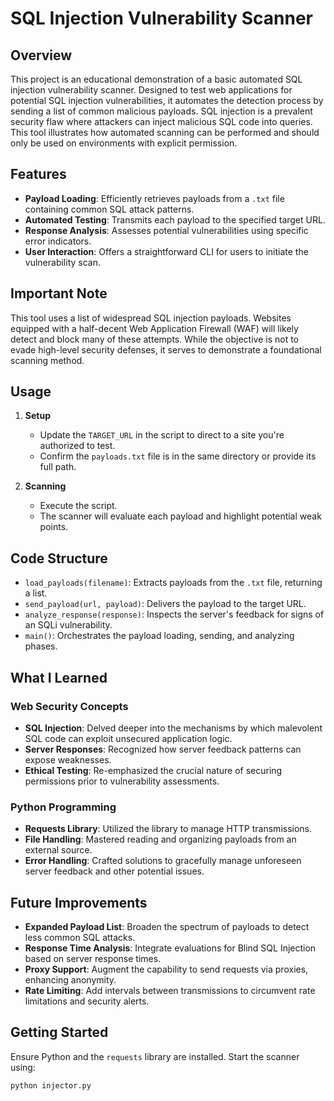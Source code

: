 # SQL Injection Vulnerability Scanner

## Overview

This project is an educational demonstration of a basic automated SQL injection vulnerability scanner. Designed to test web applications for potential SQL injection vulnerabilities, it automates the detection process by sending a list of common malicious payloads. SQL injection is a prevalent security flaw where attackers can inject malicious SQL code into queries. This tool illustrates how automated scanning can be performed and should only be used on environments with explicit permission.

## Features

- **Payload Loading**: Efficiently retrieves payloads from a `.txt` file containing common SQL attack patterns.
- **Automated Testing**: Transmits each payload to the specified target URL.
- **Response Analysis**: Assesses potential vulnerabilities using specific error indicators.
- **User Interaction**: Offers a straightforward CLI for users to initiate the vulnerability scan.

## Important Note

This tool uses a list of widespread SQL injection payloads. Websites equipped with a half-decent Web Application Firewall (WAF) will likely detect and block many of these attempts. While the objective is not to evade high-level security defenses, it serves to demonstrate a foundational scanning method.

## Usage

1. **Setup**
   - Update the `TARGET_URL` in the script to direct to a site you're authorized to test.
   - Confirm the `payloads.txt` file is in the same directory or provide its full path.

2. **Scanning**
   - Execute the script.
   - The scanner will evaluate each payload and highlight potential weak points.

## Code Structure

- `load_payloads(filename)`: Extracts payloads from the `.txt` file, returning a list.
- `send_payload(url, payload)`: Delivers the payload to the target URL.
- `analyze_response(response)`: Inspects the server's feedback for signs of an SQLi vulnerability.
- `main()`: Orchestrates the payload loading, sending, and analyzing phases.

## What I Learned

### Web Security Concepts
- **SQL Injection**: Delved deeper into the mechanisms by which malevolent SQL code can exploit unsecured application logic.
- **Server Responses**: Recognized how server feedback patterns can expose weaknesses.
- **Ethical Testing**: Re-emphasized the crucial nature of securing permissions prior to vulnerability assessments.

### Python Programming
- **Requests Library**: Utilized the library to manage HTTP transmissions.
- **File Handling**: Mastered reading and organizing payloads from an external source.
- **Error Handling**: Crafted solutions to gracefully manage unforeseen server feedback and other potential issues.

## Future Improvements

- **Expanded Payload List**: Broaden the spectrum of payloads to detect less common SQL attacks.
- **Response Time Analysis**: Integrate evaluations for Blind SQL Injection based on server response times.
- **Proxy Support**: Augment the capability to send requests via proxies, enhancing anonymity.
- **Rate Limiting**: Add intervals between transmissions to circumvent rate limitations and security alerts.

## Getting Started

Ensure Python and the `requests` library are installed. Start the scanner using:

```bash
python injector.py
```